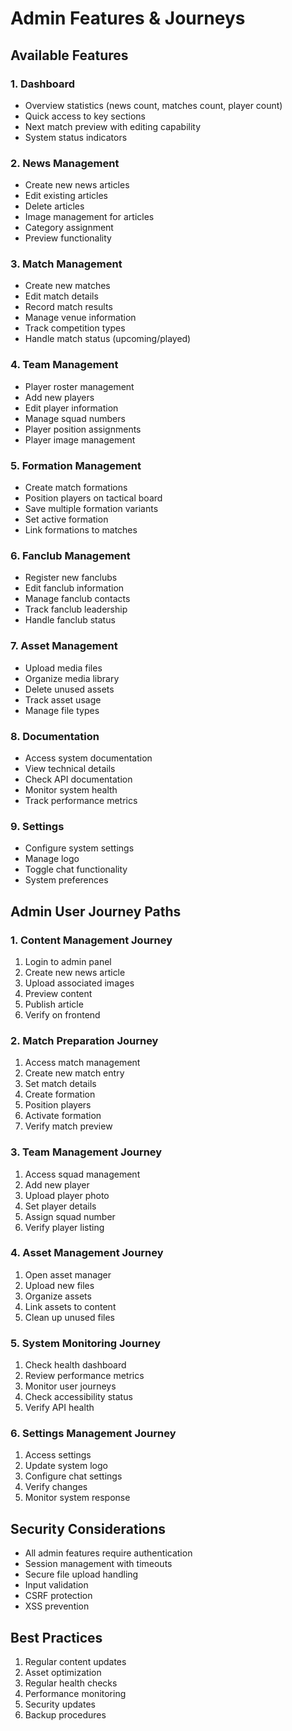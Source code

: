 # Admin Features & Journeys

## Available Features

### 1. Dashboard
- Overview statistics (news count, matches count, player count)
- Quick access to key sections
- Next match preview with editing capability
- System status indicators

### 2. News Management
- Create new news articles
- Edit existing articles
- Delete articles
- Image management for articles
- Category assignment
- Preview functionality

### 3. Match Management
- Create new matches
- Edit match details
- Record match results
- Manage venue information
- Track competition types
- Handle match status (upcoming/played)

### 4. Team Management
- Player roster management
- Add new players
- Edit player information
- Manage squad numbers
- Player position assignments
- Player image management

### 5. Formation Management
- Create match formations
- Position players on tactical board
- Save multiple formation variants
- Set active formation
- Link formations to matches

### 6. Fanclub Management
- Register new fanclubs
- Edit fanclub information
- Manage fanclub contacts
- Track fanclub leadership
- Handle fanclub status

### 7. Asset Management
- Upload media files
- Organize media library
- Delete unused assets
- Track asset usage
- Manage file types

### 8. Documentation
- Access system documentation
- View technical details
- Check API documentation
- Monitor system health
- Track performance metrics

### 9. Settings
- Configure system settings
- Manage logo
- Toggle chat functionality
- System preferences

## Admin User Journey Paths

### 1. Content Management Journey
1. Login to admin panel
2. Create new news article
3. Upload associated images
4. Preview content
5. Publish article
6. Verify on frontend

### 2. Match Preparation Journey
1. Access match management
2. Create new match entry
3. Set match details
4. Create formation
5. Position players
6. Activate formation
7. Verify match preview

### 3. Team Management Journey
1. Access squad management
2. Add new player
3. Upload player photo
4. Set player details
5. Assign squad number
6. Verify player listing

### 4. Asset Management Journey
1. Open asset manager
2. Upload new files
3. Organize assets
4. Link assets to content
5. Clean up unused files

### 5. System Monitoring Journey
1. Check health dashboard
2. Review performance metrics
3. Monitor user journeys
4. Check accessibility status
5. Verify API health

### 6. Settings Management Journey
1. Access settings
2. Update system logo
3. Configure chat settings
4. Verify changes
5. Monitor system response

## Security Considerations

- All admin features require authentication
- Session management with timeouts
- Secure file upload handling
- Input validation
- CSRF protection
- XSS prevention

## Best Practices

1. Regular content updates
2. Asset optimization
3. Regular health checks
4. Performance monitoring
5. Security updates
6. Backup procedures